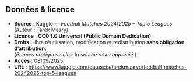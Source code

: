 ## Données & licence

- **Source** : Kaggle — *Football Matches 2024/2025 – Top 5 Leagues* (Auteur : Tarek Masry).
- **Licence** : **CC0 1.0 Universal (Public Domain Dedication)**.
- **Droits** : libre réutilisation, modification et redistribution **sans obligation d’attribution**.  
  (*Bonnes pratiques : citer la source reste apprécié.*)
- **Accès** : 08/09/2025
- **URL** : https://www.kaggle.com/datasets/tarekmasryo/football-matches-20242025-top-5-leagues